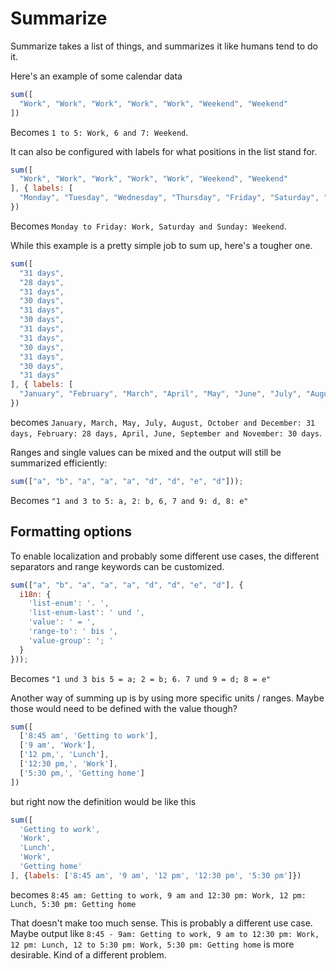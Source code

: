 # Summarize

Summarize takes a list of things, and summarizes it like humans tend to do it.

Here's an example of some calendar data
```js
sum([
  "Work", "Work", "Work", "Work", "Work", "Weekend", "Weekend"
])
```
Becomes `1 to 5: Work, 6 and 7: Weekend`.

It can also be configured with labels for what positions in the list stand for.

```js
sum([
  "Work", "Work", "Work", "Work", "Work", "Weekend", "Weekend"
], { labels: [
  "Monday", "Tuesday", "Wednesday", "Thursday", "Friday", "Saturday", "Sunday"]
})
```
Becomes `Monday to Friday: Work, Saturday and Sunday: Weekend`.

While this example is a pretty simple job to sum up, here's a tougher one.

```js
sum([
  "31 days",
  "28 days",
  "31 days",
  "30 days",
  "31 days",
  "30 days",
  "31 days",
  "31 days",
  "30 days",
  "31 days",
  "30 days",
  "31 days"
], { labels: [
  "January", "February", "March", "April", "May", "June", "July", "August", "September", "October", "November", "December"]
})
```
becomes `January, March, May, July, August, October and December: 31 days, February: 28 days, April, June, September and November: 30 days`.

Ranges and single values can be mixed and the output will still be summarized efficiently:
```js
sum(["a", "b", "a", "a", "a", "d", "d", "e", "d"]));
```
Becomes `"1 and 3 to 5: a, 2: b, 6, 7 and 9: d, 8: e"`

## Formatting options

To enable localization and probably some different use cases, the different separators and range keywords can be customized.

```js
sum(["a", "b", "a", "a", "a", "d", "d", "e", "d"], {
  i18n: {
    'list-enum': '، ',
    'list-enum-last': ' und ',
    'value': ' = ',
    'range-to': ' bis ',
    'value-group': '; '
  }
}));
```
Becomes `"1 und 3 bis 5 = a; 2 = b; 6، 7 und 9 = d; 8 = e"`











Another way of summing up is by using more specific units / ranges.
Maybe those would need to be defined with the value though?

```js
sum([
  ['8:45 am', 'Getting to work'],
  ['9 am', 'Work'],
  ['12 pm,', 'Lunch'],
  ['12:30 pm,', 'Work'],
  ['5:30 pm,', 'Getting home']
])
```
but right now the definition would be like this

```js
sum([
  'Getting to work',
  'Work',
  'Lunch',
  'Work',
  'Getting home'
], {labels: ['8:45 am', '9 am', '12 pm', '12:30 pm', '5:30 pm']})
```
becomes `8:45 am: Getting to work, 9 am and 12:30 pm: Work, 12 pm: Lunch, 5:30 pm: Getting home`

That doesn't make too much sense. This is probably a different use case.
Maybe output like
`8:45 - 9am: Getting to work, 9 am to 12:30 pm: Work, 12 pm: Lunch, 12 to 5:30 pm: Work, 5:30 pm: Getting home` is more desirable. Kind of a different problem.